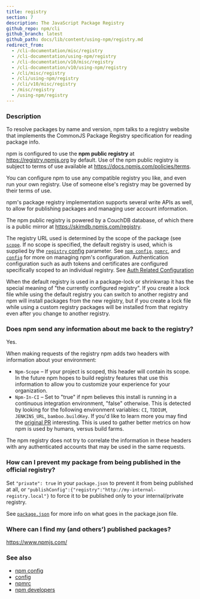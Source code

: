 ```yaml
---
title: registry
section: 7
description: The JavaScript Package Registry
github_repo: npm/cli
github_branch: latest
github_path: docs/lib/content/using-npm/registry.md
redirect_from:
  - /cli-documentation/misc/registry
  - /cli-documentation/using-npm/registry
  - /cli-documentation/v10/misc/registry
  - /cli-documentation/v10/using-npm/registry
  - /cli/misc/registry
  - /cli/using-npm/registry
  - /cli/v10/misc/registry
  - /misc/registry
  - /using-npm/registry
---
```


### Description

To resolve packages by name and version, npm talks to a registry website
that implements the CommonJS Package Registry specification for reading
package info.

npm is configured to use the **npm public registry** at
<https://registry.npmjs.org> by default. Use of the npm public registry is
subject to terms of use available at <https://docs.npmjs.com/policies/terms>.

You can configure npm to use any compatible registry you like, and even run
your own registry. Use of someone else's registry may be governed by their
terms of use.

npm's package registry implementation supports several
write APIs as well, to allow for publishing packages and managing user
account information.

The npm public registry is powered by a CouchDB database,
of which there is a public mirror at <https://skimdb.npmjs.com/registry>.

The registry URL used is determined by the scope of the package (see
[`scope`](/cli/v10/using-npm/scope). If no scope is specified, the default registry is
used, which is supplied by the [`registry` config](/cli/v10/using-npm/config#registry)
parameter.  See [`npm config`](/cli/v10/commands/npm-config),
[`npmrc`](/cli/v10/configuring-npm/npmrc), and [`config`](/cli/v10/using-npm/config) for more on
managing npm's configuration.
Authentication configuration such as auth tokens and certificates are configured
specifically scoped to an individual registry. See
[Auth Related Configuration](/cli/v10/configuring-npm/npmrc#auth-related-configuration)

When the default registry is used in a package-lock or shrinkwrap it has the
special meaning of "the currently configured registry". If you create a lock
file while using the default registry you can switch to another registry and
npm will install packages from the new registry, but if you create a lock
file while using a custom registry packages will be installed from that
registry even after you change to another registry.

### Does npm send any information about me back to the registry?

Yes.

When making requests of the registry npm adds two headers with information
about your environment:

* `Npm-Scope` – If your project is scoped, this header will contain its
  scope. In the future npm hopes to build registry features that use this
  information to allow you to customize your experience for your
  organization.
* `Npm-In-CI` – Set to "true" if npm believes this install is running in a
  continuous integration environment, "false" otherwise. This is detected by
  looking for the following environment variables: `CI`, `TDDIUM`,
  `JENKINS_URL`, `bamboo.buildKey`. If you'd like to learn more you may find
  the [original PR](https://github.com/npm/npm-registry-client/pull/129)
  interesting.
  This is used to gather better metrics on how npm is used by humans, versus
  build farms.

The npm registry does not try to correlate the information in these headers
with any authenticated accounts that may be used in the same requests.

### How can I prevent my package from being published in the official registry?

Set `"private": true` in your `package.json` to prevent it from being
published at all, or
`"publishConfig":{"registry":"http://my-internal-registry.local"}`
to force it to be published only to your internal/private registry.

See [`package.json`](/cli/v10/configuring-npm/package-json) for more info on what goes in the package.json file.

### Where can I find my (and others') published packages?

<https://www.npmjs.com/>

### See also

* [npm config](/cli/v10/commands/npm-config)
* [config](/cli/v10/using-npm/config)
* [npmrc](/cli/v10/configuring-npm/npmrc)
* [npm developers](/cli/v10/using-npm/developers)
